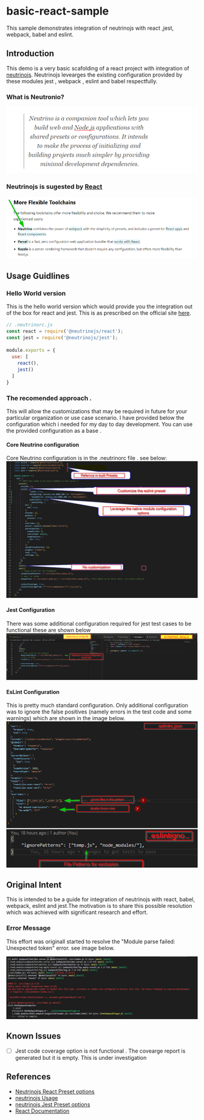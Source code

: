 # basic-react-sample
This sample demonstrates integration of neutrinojs with react ,jest, webpack, babel and eslint. 
## Introduction
This demo is a very basic scafolding of a react project with integration of [neutrinojs](https://www.npmjs.com/package/neutrino). Neutrinojs levearges the existing configuration provided by these modules jest , webpack , eslint and babel respectfully.
### What is Neutronio?
![Neutronic Quote](./readme-images/neutrino-quote.png?raw=true "Neutronic Quote")

### Neutrinojs is sugested by [React](https://reactjs.org/docs/create-a-new-react-app.html#more-flexible-toolchains)
![React Documentation segment](./readme-images/Neturonio-source.png?raw=true "React Documentation segment")
## Usage Guidlines
### Hello World version
This is the hello world version which would provide you the integration out of the box for react and jest. This is as prescribed on the official site [here](https://www.npmjs.com/package/neutrino).
```js
// .neutrinorc.js
const react = require('@neutrinojs/react');
const jest = require('@neutrinojs/jest');

module.exports = {
  use: [
    react(),
    jest()
  ]
}
```
### The recomended approach .
This will allow the customizations that may be required in future for your particular organization or use case scenario.
I have provided below the configuration which i needed for my day to day development. You can use the provided configuration as a base .
#### Core Neutrino configuration 
Core Neutrino configuration is in the .neutrinorc file . see below:
![Core Neutrino configuration](./readme-images/Neturino-Configuration.png?raw=true "Core Neutrino configuration")
#### Jest Configuration
There was some additional configuration required for jest test cases to be functional these are shown below
![Jest Configuration](./readme-images/jest-configuration.png?raw=true "Jest Configuration")

#### EsLint Configuration
This is pretty much standard configuration. Only additional configuration was to ignore the false positives (namely errors in the test code and some warnings) which are shown in the image below.
![EsLint Configuration](./readme-images/es-lint-customizations.png?raw=true "EsLint Configuration")
![EsLint Ignore Configuration](./readme-images/esIgnore.png?raw=true "EsLint Ignore Configuration")
## Original Intent
This is intended to be a guide for integration of neutrinojs with react, babel, webpack, eslint and jest.The motivation is to share this possible resolution which was achieved with significant research and effort.
### Error Message
This effort was originall started to resolve the  "Module parse failed: Unexpected token" error. see image below.

![original error message](./readme-images/original-error.JPG?raw=true "Original Errror Message")

## Known Issues
- [ ] Jest code coverage option is not functional . The covearge report is generated but it is empty. This is under investigation
## References

- [Neutrinojs React Preset options](https://neutrinojs.org/packages/react/)
- [neutrinojs Usage](https://neutrinojs.org/usage/)
- [neutrinojs Jest Preset options](https://neutrinojs.org/packages/jest/)
- [React Documentation](https://reactjs.org/docs/create-a-new-react-app.html)
